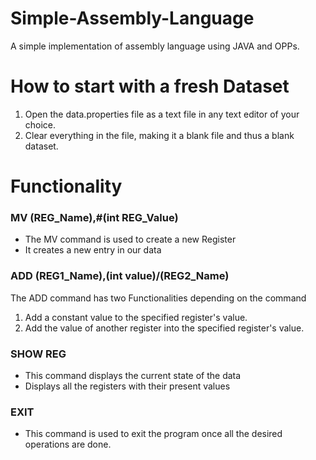 # Simple-Assembly-Language
A simple implementation of assembly language using JAVA and OPPs. 

# How to start with a fresh Dataset
1. Open the data.properties file as a text file in any text editor of your choice.
2. Clear everything in the file, making it a blank file and thus a blank dataset.

# Functionality
### MV (REG_Name),#(int REG_Value)
* The MV command is used to create a new Register
* It creates a new entry in our data

### ADD (REG1_Name),(int value)/(REG2_Name)
The ADD command has two Functionalities depending on the command
1. Add a constant value to the specified register's value.
2. Add the value of another register into the specified register's value.

### SHOW REG
* This command displays the current state of the data
* Displays all the registers with their present values

### EXIT
* This command is used to exit the program once all the desired operations are done.


